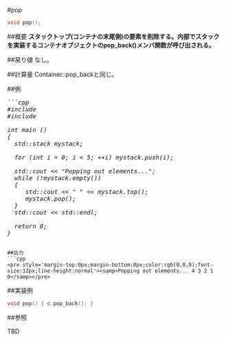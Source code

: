 #pop
```cpp
void pop();
```

##概要
<b>スタックトップ(コンテナの末尾側)の要素を削除する。内部でスタックを実装するコンテナオブジェクトのpop_back()メンバ関数が呼び出される。</b>

##戻り値
なし。


##計算量
Container::pop_backと同じ。


##例
<pre style='margin-top:0px;margin-bottom:0px'><dfn/>```cpp
#include <iostream>
#include <stack>

int main ()
{
  std::stack<int> mystack;

  for (int i = 0; i < 5; ++i) mystack.push(i);

  std::cout << "Popping out elements...";
  while (!mystack.empty())
  {
     std::cout << " " << mystack.top();
     mystack.pop();
  }
  std::cout << std::endl;

  return 0;
}
</pre>
```

##出力
```cpp
<pre style='margin-top:0px;margin-bottom:0px;color:rgb(0,0,0);font-size:12px;line-height:normal'><samp>Popping out elements... 4 3 2 1 0</samp></pre>
```

##実装例
```cpp
void pop() { c.pop_back(); }
```

##参照

TBD
